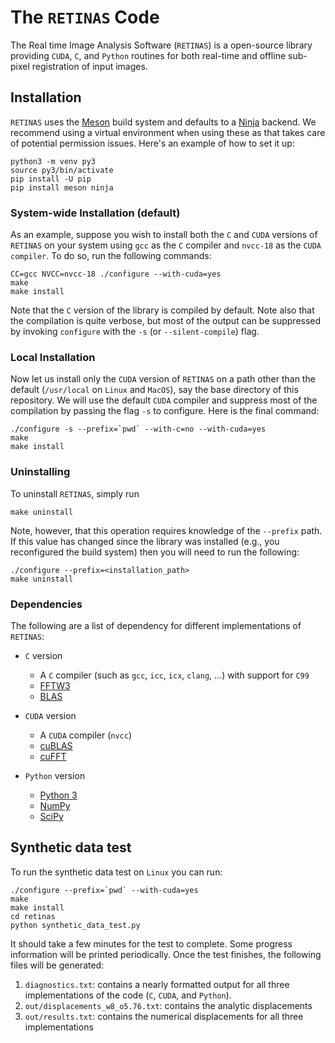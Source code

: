 # The `RETINAS` Code

The Real time Image Analysis Software (`RETINAS`) is a open-source library
providing `CUDA`, `C`, and `Python` routines for both real-time and offline
sub-pixel registration of input images.

## Installation

`RETINAS` uses the [Meson](https://mesonbuild.com/) build system and defaults to
a [Ninja](https://ninja-build.org/) backend. We recommend using a virtual
environment when using these as that takes care of potential permission issues.
Here's an example of how to set it up:

```shell
python3 -m venv py3
source py3/bin/activate
pip install -U pip
pip install meson ninja
```

### System-wide Installation (default)

As an example, suppose you wish to install both the `C` and `CUDA` versions of
`RETINAS` on your system using `gcc` as the `C` compiler and `nvcc-18` as the
`CUDA compiler`. To do so, run the following commands:

```shell
CC=gcc NVCC=nvcc-18 ./configure --with-cuda=yes
make
make install
```

Note that the `C` version of the library is compiled by default. Note also that
the compilation is quite verbose, but most of the output can be suppressed by
invoking `configure` with the `-s` (or `--silent-compile`) flag.

### Local Installation

Now let us install only the `CUDA` version of `RETINAS` on a path other than the
default (`/usr/local` on `Linux` and `MacOS`), say the base directory of this
repository. We will use the default `CUDA` compiler and suppress most of the
compilation by passing the flag `-s` to configure. Here is the final command:

```shell
./configure -s --prefix=`pwd` --with-c=no --with-cuda=yes
make
make install
```

### Uninstalling

To uninstall `RETINAS`, simply run

```shell
make uninstall
```

Note, however, that this operation requires knowledge of the `--prefix` path. If
this value has changed since the library was installed (e.g., you reconfigured
the build system) then you will need to run the following:

```shell
./configure --prefix=<installation_path>
make uninstall
```

### Dependencies

The following are a list of dependency for different implementations of
`RETINAS`:

* `C` version
  * A `C` compiler (such as `gcc`, `icc`, `icx`, `clang`, ...) with support for `C99`
  * [FFTW3](http://fftw.org/)
  * [BLAS](https://netlib.org/blas/)

* `CUDA` version
  * A `CUDA` compiler (`nvcc`)
  * [cuBLAS](https://developer.nvidia.com/cublas)
  * [cuFFT](https://developer.nvidia.com/cufft)

* `Python` version
  * [Python 3](https://www.python.org/)
  * [NumPy](https://numpy.org/)
  * [SciPy](https://scipy.org/)

## Synthetic data test

To run the synthetic data test on `Linux` you can run:

```shell
./configure --prefix=`pwd` --with-cuda=yes
make
make install
cd retinas
python synthetic_data_test.py
```

It should take a few minutes for the test to complete. Some progress information will be printed periodically. Once the test finishes, the following files will be generated:

1. `diagnostics.txt`: contains a nearly formatted output for all three implementations of the code (`C`, `CUDA`, and `Python`).
2. `out/displacements_w8_o5.76.txt`: contains the analytic displacements
3. `out/results.txt`: contains the numerical displacements for all three implementations
